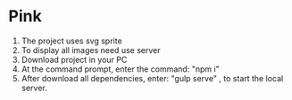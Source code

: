 # Pink


1. The project uses svg sprite
2. To display all images need use server
3. Download project in your PC
4. At the command prompt, enter the command: "npm i"
5. After download all dependencies, enter: "gulp serve" , to start the local server.

